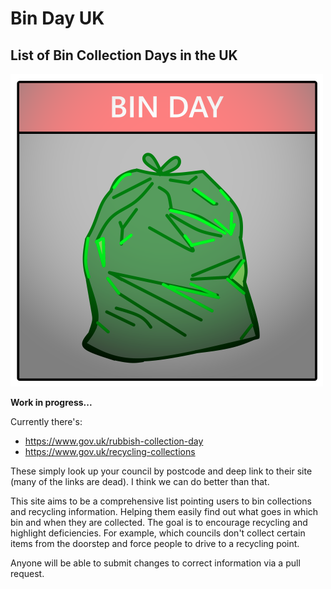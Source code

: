 # Bin Day UK

## List of Bin Collection Days in the UK

[![Bin Day Logo](binday.png)](https://binday.uk)

**Work in progress...**

Currently there's:
 - https://www.gov.uk/rubbish-collection-day 
 - https://www.gov.uk/recycling-collections

These simply look up your council by postcode and deep link to their site (many of the links are dead).
I think we can do better than that.

This site aims to be a comprehensive list pointing users to bin collections and recycling information. Helping them easily find out what goes in which bin and when they are collected. 
The goal is to encourage recycling and highlight deficiencies. For example, which councils don't collect certain items from the doorstep and force people to drive to a recycling point.

Anyone will be able to submit changes to correct information via a pull request.
